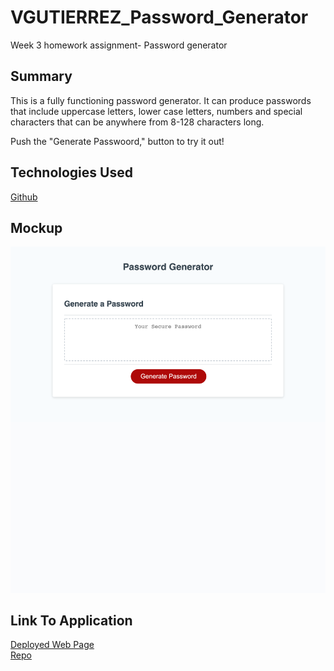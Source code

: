# VGUTIERREZ_Password_Generator

Week 3 homework assignment- Password generator

## Summary

This is a fully functioning password generator. It can produce passwords that include uppercase letters, lower case letters, numbers and special characters that can be anywhere from 8-128 characters long.

Push the "Generate Passwoord," button to try it out!

## Technologies Used

[Github](https://github.com/vinetteg/Javascript_Fundamentals_Quiz) <br>

## Mockup

![portfolio menu](assets/images/screenimage.png)

## Link To Application

[Deployed Web Page](https://vinetteg.github.io/Javascript_Fundamentals_Quiz/) <br>
[Repo](https://github.com/vinetteg/Javascript_Fundamentals_Quiz)
